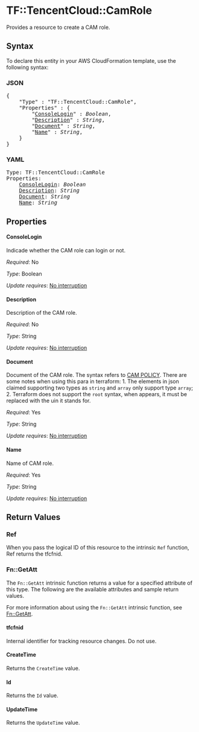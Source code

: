 # TF::TencentCloud::CamRole

Provides a resource to create a CAM role.

## Syntax

To declare this entity in your AWS CloudFormation template, use the following syntax:

### JSON

<pre>
{
    "Type" : "TF::TencentCloud::CamRole",
    "Properties" : {
        "<a href="#consolelogin" title="ConsoleLogin">ConsoleLogin</a>" : <i>Boolean</i>,
        "<a href="#description" title="Description">Description</a>" : <i>String</i>,
        "<a href="#document" title="Document">Document</a>" : <i>String</i>,
        "<a href="#name" title="Name">Name</a>" : <i>String</i>,
    }
}
</pre>

### YAML

<pre>
Type: TF::TencentCloud::CamRole
Properties:
    <a href="#consolelogin" title="ConsoleLogin">ConsoleLogin</a>: <i>Boolean</i>
    <a href="#description" title="Description">Description</a>: <i>String</i>
    <a href="#document" title="Document">Document</a>: <i>String</i>
    <a href="#name" title="Name">Name</a>: <i>String</i>
</pre>

## Properties

#### ConsoleLogin

Indicade whether the CAM role can login or not.

_Required_: No

_Type_: Boolean

_Update requires_: [No interruption](https://docs.aws.amazon.com/AWSCloudFormation/latest/UserGuide/using-cfn-updating-stacks-update-behaviors.html#update-no-interrupt)

#### Description

Description of the CAM role.

_Required_: No

_Type_: String

_Update requires_: [No interruption](https://docs.aws.amazon.com/AWSCloudFormation/latest/UserGuide/using-cfn-updating-stacks-update-behaviors.html#update-no-interrupt)

#### Document

Document of the CAM role. The syntax refers to [CAM POLICY](https://intl.cloud.tencent.com/document/product/598/10604). There are some notes when using this para in terraform: 1. The elements in json claimed supporting two types as `string` and `array` only support type `array`; 2. Terraform does not support the `root` syntax, when appears, it must be replaced with the uin it stands for.

_Required_: Yes

_Type_: String

_Update requires_: [No interruption](https://docs.aws.amazon.com/AWSCloudFormation/latest/UserGuide/using-cfn-updating-stacks-update-behaviors.html#update-no-interrupt)

#### Name

Name of CAM role.

_Required_: Yes

_Type_: String

_Update requires_: [No interruption](https://docs.aws.amazon.com/AWSCloudFormation/latest/UserGuide/using-cfn-updating-stacks-update-behaviors.html#update-no-interrupt)

## Return Values

### Ref

When you pass the logical ID of this resource to the intrinsic `Ref` function, Ref returns the tfcfnid.

### Fn::GetAtt

The `Fn::GetAtt` intrinsic function returns a value for a specified attribute of this type. The following are the available attributes and sample return values.

For more information about using the `Fn::GetAtt` intrinsic function, see [Fn::GetAtt](https://docs.aws.amazon.com/AWSCloudFormation/latest/UserGuide/intrinsic-function-reference-getatt.html).

#### tfcfnid

Internal identifier for tracking resource changes. Do not use.

#### CreateTime

Returns the <code>CreateTime</code> value.

#### Id

Returns the <code>Id</code> value.

#### UpdateTime

Returns the <code>UpdateTime</code> value.

